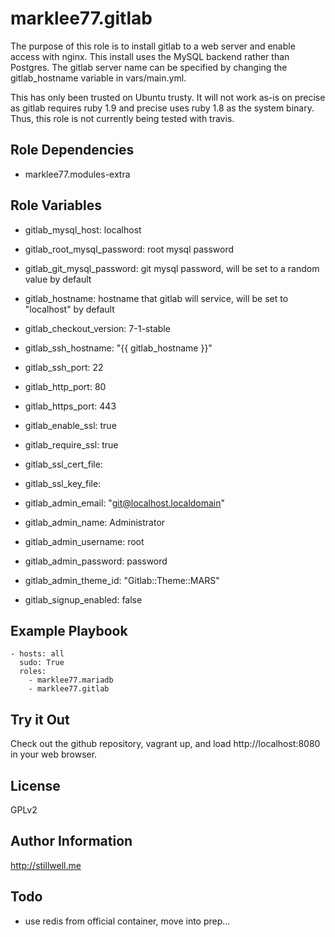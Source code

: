 marklee77.gitlab
================

The purpose of this role is to install gitlab to a web server and enable access
with nginx. This install uses the MySQL backend rather than Postgres. The gitlab
server name can be specified by changing the gitlab_hostname variable in
vars/main.yml.

This has only been trusted on Ubuntu trusty. It will not work as-is on precise
as gitlab requires ruby 1.9 and precise uses ruby 1.8 as the system binary.
Thus, this role is not currently being tested with travis.

Role Dependencies
-----------------

- marklee77.modules-extra

Role Variables
--------------

- gitlab_mysql_host: localhost

- gitlab_root_mysql_password: root mysql password
- gitlab_git_mysql_password: git mysql password, will be set to a random value 
                             by default
- gitlab_hostname: hostname that gitlab will service, will be set to "localhost" by
                   default


- gitlab_checkout_version: 7-1-stable

- gitlab_ssh_hostname: "{{ gitlab_hostname }}"
- gitlab_ssh_port: 22
- gitlab_http_port: 80
- gitlab_https_port: 443
- gitlab_enable_ssl: true
- gitlab_require_ssl: true

- gitlab_ssl_cert_file: 
- gitlab_ssl_key_file: 


- gitlab_admin_email: "git@localhost.localdomain"
- gitlab_admin_name: Administrator
- gitlab_admin_username: root
- gitlab_admin_password: password
- gitlab_admin_theme_id: "Gitlab::Theme::MARS"

- gitlab_signup_enabled: false

Example Playbook
-------------------------

    - hosts: all
      sudo: True
      roles:
        - marklee77.mariadb
        - marklee77.gitlab

Try it Out
---------------------------

Check out the github repository, vagrant up, and load http://localhost:8080 in
your web browser.

License
-------

GPLv2

Author Information
------------------

http://stillwell.me

Todo
----
- use redis from official container, move into prep...
